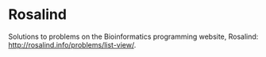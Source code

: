 Rosalind
========
Solutions to problems on the Bioinformatics programming website, Rosalind: http://rosalind.info/problems/list-view/. 
